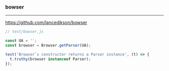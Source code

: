 ### bowser
---
https://github.com/lancedikson/bowser

```js
// test/bowser.js

const UA = '';
const browser = Browser.getParser(UA);

test('Browser`s constructor returns a Parser instance', (t) => {
  t.truthy(browser instanceof Parser);
});




```

```
```

```
```

